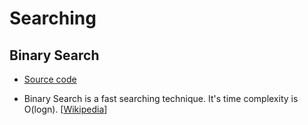 # Searching

## Binary Search
- [Source code](./binary_search.cpp)

- Binary Search is a fast searching technique. It's time complexity is O(logn). [[Wikipedia](https://en.wikipedia.org/wiki/Binary_search_algorithm)]
